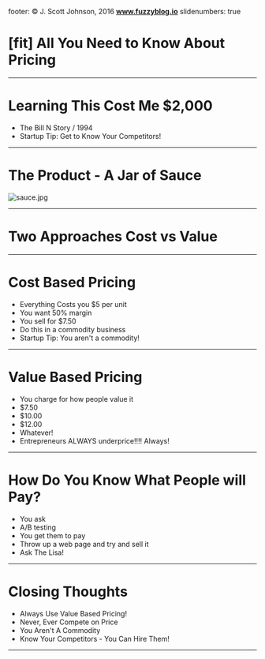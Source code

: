 footer: © J. Scott Johnson, 2016 **www.fuzzyblog.io**
slidenumbers: true
# [fit] All You Need to Know About Pricing
---
# Learning This Cost Me $2,000

* The Bill N Story / 1994 
* Startup Tip: Get to Know Your Competitors!

---
# The Product - A Jar of Sauce

![sauce.jpg](/Users/sjohnson/Dropbox/fuzzygroup/udemy/scott_on_startups_the_tale_of_goochs_barbecue/120_pricing/sauce.jpg)

---

# Two Approaches Cost vs Value

---
# Cost Based Pricing

* Everything Costs you $5 per unit
* You want 50% margin
* You sell for $7.50
* Do this in a commodity business
* Startup Tip: You aren't a commodity!

---
# Value Based Pricing

* You charge for how people value it
* $7.50
* $10.00
* $12.00
* Whatever!
* Entrepreneurs ALWAYS underprice!!!! Always!

---
# How Do You Know What People will Pay?

* You ask
* A/B testing
* You get them to pay
* Throw up a web page and try and sell it
* Ask The Lisa!

---
# Closing Thoughts

* Always Use Value Based Pricing!
* Never, Ever Compete on Price
* You Aren't A Commodity
* Know Your Competitors - You Can Hire Them!

---